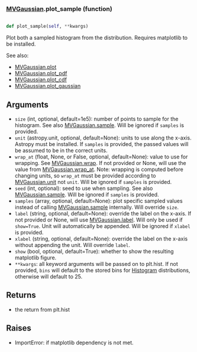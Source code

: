 ### [MVGaussian](MVGaussian.md).plot_sample (function)


```py

def plot_sample(self, **kwargs)

```



Plot both a sampled histogram from the distribution.  Requires
matplotlib to be installed.

See also:

* [MVGaussian.plot](MVGaussian.plot.md)
* [MVGaussian.plot_pdf](MVGaussian.plot_pdf.md)
* [MVGaussian.plot_cdf](MVGaussian.plot_cdf.md)
* [MVGaussian.plot_gaussian](MVGaussian.plot_gaussian.md)

Arguments
-----------
* `size` (int, optional, default=1e5): number of points to sample for
    the histogram.  See also [MVGaussian.sample](MVGaussian.sample.md).  Will be ignored
    if `samples` is provided.
* `unit` (astropy.unit, optional, default=None): units to use along
    the x-axis.  Astropy must be installed.  If `samples` is provided,
    the passed values will be assumed to be in the correct units.
* `wrap_at` (float, None, or False, optional, default=None): value to
    use for wrapping.  See [MVGaussian.wrap](MVGaussian.wrap.md).  If not provided or None,
    will use the value from [MVGaussian.wrap_at](MVGaussian.wrap_at.md).  Note: wrapping is
    computed before changing units, so `wrap_at` must be provided
    according to [MVGaussian.unit](MVGaussian.unit.md) not `unit`.  Will be ignored
    if `samples` is provided.
* `seed` (int, optional): seed to use when sampling.  See also
    [MVGaussian.sample](MVGaussian.sample.md).  Will be ignored if `samples` is provided.
* `samples` (array, optional, default=None): plot specific sampled
    values instead of calling [MVGaussian.sample](MVGaussian.sample.md) internally.  Will override
    `size`.
* `label` (string, optional, default=None): override the label on the
    x-axis.  If not provided or None, will use [MVGaussian.label](MVGaussian.label.md).  Will
    only be used if `show=True`.  Unit will automatically be appended.
    Will be ignored if `xlabel` is provided.
* `xlabel` (string, optional, default=None): override the label on the
    x-axis without appending the unit.  Will override `label`.
* `show` (bool, optional, default=True): whether to show the resulting
    matplotlib figure.
* `**kwargs`: all keyword arguments will be passed on to plt.hist.  If
    not provided, `bins` will default to the stored bins for [Histogram](Histogram.md)
    distributions, otherwise will default to 25.

Returns
--------
* the return from plt.hist

Raises
--------
* ImportError: if matplotlib dependency is not met.

